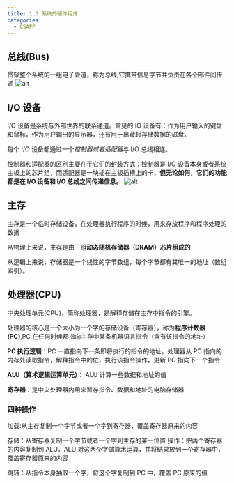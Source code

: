 ```yaml
---
title: 1.3 系统的硬件组成
categories:
  - CSAPP
---
```


## 总线(Bus)

贯穿整个系统的一组电子管道，称为总线,它携带信息字节并负责在各个部件间传递
![alt](https://mikes.oss-cn-beijing.aliyuncs.com/uPic/PfJRoW.png)

## I/O 设备

I/O 设备是系统与外部世界的联系通道。常见的 IO 设备有：作为用户输入的键盘和鼠标，作为用户输出的显示器，还有用于出藏起存储数据的磁盘。

每个 I/O 设备都通过一个*控制器或者适配器*与 I/O 总线相连。

控制器和适配器的区别主要在于它们的封装方式：控制器是 I/O 设备本身或者系统主板上的芯片组，而适配器是一块插在主板插槽上的卡，**但无论如何，它们的功能都是在 I/O 设备和 I/O 总线之间传递信息。**
![alt](https://mikes.oss-cn-beijing.aliyuncs.com/uPic/0VsYX1.jpg)

## 主存

主存是一个临时存储设备，在处理器执行程序的时候，用来存放程序和程序处理的数据

从物理上来说，主存是由一组**动态随机存储器（DRAM）芯片组成的**

从逻辑上来说，存储器是一个线性的字节数组，每个字节都有其唯一的地址（数组索引）。

## 处理器(CPU)

中央处理单元(CPU)，简称处理器，是解释存储在主存中指令的引擎。

处理器的核心是一个大小为一个字的存储设备（寄存器），称为**程序计数器(PC)**,PC 在任何时候都指向主存中某条机器语言指令（含有该指令的地址）

**PC 执行逻辑**：PC 一直指向下一条即将执行的指令的地址。处理器从 PC 指向的内存处读取指令，解释指令中的位，执行该指令操作，更新 PC 指向下一个指令

**ALU（算术逻辑运算单元）**： ALU 计算一些数据和地址的值

**寄存器**：是中央处理器内用来暂存指令、数据和地址的电脑存储器

### 四种操作

加载:从主存复制一个字节或者一个字到寄存器，覆盖寄存器原来的内容

存储：从寄存器复制一个字节或者一个字到主存的某一位置
操作：把两个寄存器的内容复制到 ALU，ALU 对这两个字做算术运算，并将结果放到一个寄存器中，覆盖寄存器原来的内容

跳转：从指令本身抽取一个字，将这个字复制到 PC 中，覆盖 PC 原来的值
